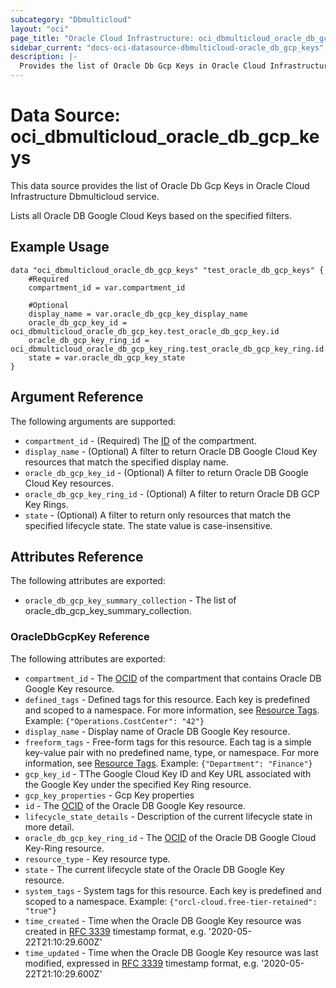```yaml
---
subcategory: "Dbmulticloud"
layout: "oci"
page_title: "Oracle Cloud Infrastructure: oci_dbmulticloud_oracle_db_gcp_keys"
sidebar_current: "docs-oci-datasource-dbmulticloud-oracle_db_gcp_keys"
description: |-
  Provides the list of Oracle Db Gcp Keys in Oracle Cloud Infrastructure Dbmulticloud service
---
```


# Data Source: oci_dbmulticloud_oracle_db_gcp_keys
This data source provides the list of Oracle Db Gcp Keys in Oracle Cloud Infrastructure Dbmulticloud service.

Lists all Oracle DB Google Cloud Keys based on the specified filters.


## Example Usage

```hcl
data "oci_dbmulticloud_oracle_db_gcp_keys" "test_oracle_db_gcp_keys" {
	#Required
	compartment_id = var.compartment_id

	#Optional
	display_name = var.oracle_db_gcp_key_display_name
	oracle_db_gcp_key_id = oci_dbmulticloud_oracle_db_gcp_key.test_oracle_db_gcp_key.id
	oracle_db_gcp_key_ring_id = oci_dbmulticloud_oracle_db_gcp_key_ring.test_oracle_db_gcp_key_ring.id
	state = var.oracle_db_gcp_key_state
}
```

## Argument Reference

The following arguments are supported:

* `compartment_id` - (Required) The [ID](https://docs.cloud.oracle.com/iaas/Content/General/Concepts/identifiers.htm) of the compartment.
* `display_name` - (Optional) A filter to return Oracle DB Google Cloud Key resources that match the specified display name.
* `oracle_db_gcp_key_id` - (Optional) A filter to return Oracle DB Google Cloud Key resources.
* `oracle_db_gcp_key_ring_id` - (Optional) A filter to return Oracle DB GCP Key Rings.
* `state` - (Optional) A filter to return only resources that match the specified lifecycle state. The state value is case-insensitive. 


## Attributes Reference

The following attributes are exported:

* `oracle_db_gcp_key_summary_collection` - The list of oracle_db_gcp_key_summary_collection.

### OracleDbGcpKey Reference

The following attributes are exported:

* `compartment_id` - The [OCID](https://docs.cloud.oracle.com/iaas/Content/General/Concepts/identifiers.htm) of the compartment that contains Oracle DB Google Key resource.
* `defined_tags` - Defined tags for this resource. Each key is predefined and scoped to a namespace. For more information, see [Resource Tags](https://docs.cloud.oracle.com/iaas/Content/General/Concepts/resourcetags.htm).  Example: `{"Operations.CostCenter": "42"}` 
* `display_name` - Display name of Oracle DB Google Key resource.
* `freeform_tags` - Free-form tags for this resource. Each tag is a simple key-value pair with no predefined name, type, or namespace. For more information, see [Resource Tags](https://docs.cloud.oracle.com/iaas/Content/General/Concepts/resourcetags.htm).  Example: `{"Department": "Finance"}` 
* `gcp_key_id` - TThe Google Cloud Key ID and Key URL associated with the Google Key under the specified Key Ring resource.
* `gcp_key_properties` - Gcp Key properties
* `id` - The [OCID](https://docs.cloud.oracle.com/iaas/Content/General/Concepts/identifiers.htm) of the Oracle DB Google Key resource.
* `lifecycle_state_details` - Description of the current lifecycle state in more detail.
* `oracle_db_gcp_key_ring_id` - The [OCID](https://docs.cloud.oracle.com/iaas/Content/General/Concepts/identifiers.htm) of the Oracle DB Google Cloud Key-Ring resource.
* `resource_type` - Key resource type.
* `state` - The current lifecycle state of the Oracle DB Google Key resource.
* `system_tags` - System tags for this resource. Each key is predefined and scoped to a namespace.  Example: `{"orcl-cloud.free-tier-retained": "true"}` 
* `time_created` - Time when the Oracle DB Google Key resource was created in [RFC 3339](https://tools.ietf.org/html/rfc3339) timestamp format, e.g. '2020-05-22T21:10:29.600Z' 
* `time_updated` - Time when the Oracle DB Google Key resource was last modified, expressed in [RFC 3339](https://tools.ietf.org/html/rfc3339) timestamp format, e.g. '2020-05-22T21:10:29.600Z' 

